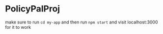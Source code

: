 # PolicyPalProj

make sure to run `cd my-app` and then run `npm start` and visit localhost:3000 for it to work